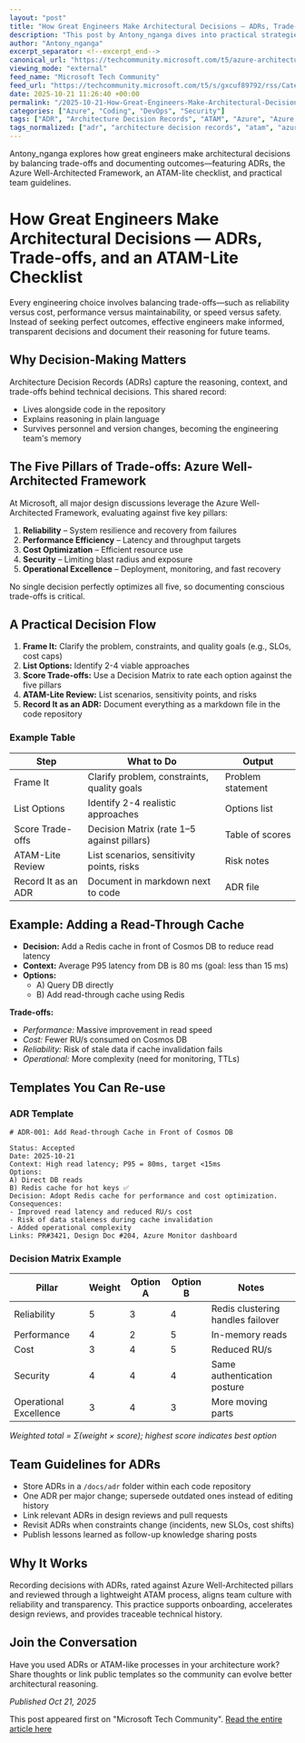 ```yaml
---
layout: "post"
title: "How Great Engineers Make Architectural Decisions — ADRs, Trade-offs, and an ATAM-Lite Checklist"
description: "This post by Antony_nganga dives into practical strategies for engineering decision-making, focusing on the use of Architecture Decision Records (ADRs), the Azure Well-Architected Framework, and a simplified ATAM checklist. It includes templates, real-world examples using Azure (Cosmos DB, Redis), and actionable steps for teams to create a traceable, transparent record of architectural trade-offs and decisions."
author: "Antony_nganga"
excerpt_separator: <!--excerpt_end-->
canonical_url: "https://techcommunity.microsoft.com/t5/azure-architecture-blog/how-great-engineers-make-architectural-decisions-adrs-trade-offs/ba-p/4463013"
viewing_mode: "external"
feed_name: "Microsoft Tech Community"
feed_url: "https://techcommunity.microsoft.com/t5/s/gxcuf89792/rss/Category?category.id=Azure"
date: 2025-10-21 11:26:40 +00:00
permalink: "/2025-10-21-How-Great-Engineers-Make-Architectural-Decisions-ADRs-Trade-offs-and-an-ATAM-Lite-Checklist.html"
categories: ["Azure", "Coding", "DevOps", "Security"]
tags: ["ADR", "Architecture Decision Records", "ATAM", "Azure", "Azure Well Architected Framework", "Caching", "Cloud Architecture", "Coding", "Community", "Cosmos DB", "Cost Optimization", "Decision Matrix", "DevOps", "DevOps Best Practices", "Engineering Documentation", "Infrastructure", "Microsoft Patterns", "Operational Excellence", "Performance", "Redis", "Reliability", "Security", "Team Guidelines", "Trade Offs"]
tags_normalized: ["adr", "architecture decision records", "atam", "azure", "azure well architected framework", "caching", "cloud architecture", "coding", "community", "cosmos db", "cost optimization", "decision matrix", "devops", "devops best practices", "engineering documentation", "infrastructure", "microsoft patterns", "operational excellence", "performance", "redis", "reliability", "security", "team guidelines", "trade offs"]
---
```


Antony_nganga explores how great engineers make architectural decisions by balancing trade-offs and documenting outcomes—featuring ADRs, the Azure Well-Architected Framework, an ATAM-lite checklist, and practical team guidelines.<!--excerpt_end-->

# How Great Engineers Make Architectural Decisions — ADRs, Trade-offs, and an ATAM-Lite Checklist

Every engineering choice involves balancing trade-offs—such as reliability versus cost, performance versus maintainability, or speed versus safety. Instead of seeking perfect outcomes, effective engineers make informed, transparent decisions and document their reasoning for future teams.

## Why Decision-Making Matters

Architecture Decision Records (ADRs) capture the reasoning, context, and trade-offs behind technical decisions. This shared record:

- Lives alongside code in the repository
- Explains reasoning in plain language
- Survives personnel and version changes, becoming the engineering team's memory

## The Five Pillars of Trade-offs: Azure Well-Architected Framework

At Microsoft, all major design discussions leverage the Azure Well-Architected Framework, evaluating against five key pillars:

1. **Reliability** – System resilience and recovery from failures
2. **Performance Efficiency** – Latency and throughput targets
3. **Cost Optimization** – Efficient resource use
4. **Security** – Limiting blast radius and exposure
5. **Operational Excellence** – Deployment, monitoring, and fast recovery

No single decision perfectly optimizes all five, so documenting conscious trade-offs is critical.

## A Practical Decision Flow

1. **Frame It:** Clarify the problem, constraints, and quality goals (e.g., SLOs, cost caps)
2. **List Options:** Identify 2-4 viable approaches
3. **Score Trade-offs:** Use a Decision Matrix to rate each option against the five pillars
4. **ATAM-Lite Review:** List scenarios, sensitivity points, and risks
5. **Record It as an ADR:** Document everything as a markdown file in the code repository

### Example Table

| Step                  | What to Do                                             | Output             |
|-----------------------|--------------------------------------------------------|--------------------|
| Frame It              | Clarify problem, constraints, quality goals            | Problem statement  |
| List Options          | Identify 2-4 realistic approaches                     | Options list       |
| Score Trade-offs      | Decision Matrix (rate 1–5 against pillars)             | Table of scores    |
| ATAM-Lite Review      | List scenarios, sensitivity points, risks              | Risk notes         |
| Record It as an ADR   | Document in markdown next to code                      | ADR file           |

## Example: Adding a Read-Through Cache

- **Decision:** Add a Redis cache in front of Cosmos DB to reduce read latency
- **Context:** Average P95 latency from DB is 80 ms (goal: less than 15 ms)
- **Options:**
  - A) Query DB directly
  - B) Add read-through cache using Redis

**Trade-offs:**

- *Performance:* Massive improvement in read speed
- *Cost:* Fewer RU/s consumed on Cosmos DB
- *Reliability:* Risk of stale data if cache invalidation fails
- *Operational:* More complexity (need for monitoring, TTLs)

## Templates You Can Re-use

### ADR Template

```
# ADR-001: Add Read-through Cache in Front of Cosmos DB

Status: Accepted
Date: 2025-10-21
Context: High read latency; P95 = 80ms, target <15ms
Options:
A) Direct DB reads
B) Redis cache for hot keys ✅
Decision: Adopt Redis cache for performance and cost optimization.
Consequences:
- Improved read latency and reduced RU/s cost
- Risk of data staleness during cache invalidation
- Added operational complexity
Links: PR#3421, Design Doc #204, Azure Monitor dashboard
```

### Decision Matrix Example

| Pillar               | Weight | Option A | Option B | Notes                              |
|----------------------|--------|----------|----------|-------------------------------------|
| Reliability          | 5      | 3        | 4        | Redis clustering handles failover   |
| Performance          | 4      | 2        | 5        | In-memory reads                     |
| Cost                 | 3      | 4        | 5        | Reduced RU/s                        |
| Security             | 4      | 4        | 4        | Same authentication posture         |
| Operational Excellence| 3     | 4        | 3        | More moving parts                   |

*Weighted total = Σ(weight × score); highest score indicates best option*

## Team Guidelines for ADRs

- Store ADRs in a `/docs/adr` folder within each code repository
- One ADR per major change; supersede outdated ones instead of editing history
- Link relevant ADRs in design reviews and pull requests
- Revisit ADRs when constraints change (incidents, new SLOs, cost shifts)
- Publish lessons learned as follow-up knowledge sharing posts

## Why It Works

Recording decisions with ADRs, rated against Azure Well-Architected pillars and reviewed through a lightweight ATAM process, aligns team culture with reliability and transparency. This practice supports onboarding, accelerates design reviews, and provides traceable technical history.

## Join the Conversation

Have you used ADRs or ATAM-like processes in your architecture work? Share thoughts or link public templates so the community can evolve better architectural reasoning.

*Published Oct 21, 2025*

This post appeared first on "Microsoft Tech Community". [Read the entire article here](https://techcommunity.microsoft.com/t5/azure-architecture-blog/how-great-engineers-make-architectural-decisions-adrs-trade-offs/ba-p/4463013)

